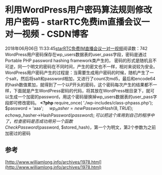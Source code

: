 # 利用WordPress用户密码算法规则修改用户密码 - starRTC免费im直播会议一对一视频 - CSDN博客
2018年06月06日 11:33:45[starRTC免费IM直播会议一对一视频](https://me.csdn.net/elesos)阅读数：742
WordPress用户密码保存在wp_users数据表的user_pass字段，密码是通过Portable PHP password hashing framework类产生的，
密码的形式是随机且不可逆，同一个明文的密码在不同时间，产生的密文也不一样，相对来说较为安全。
WordPress用户密码产生的过程是：当需要生成用户密码的时候，随机产生了一个salt，然后将salt和password相加，又进行了count次md5，最后和encode64的hash数值累加，就得到了一个以$P$开头的密码，这个密码每次产生的结果都不一样，下面就是产生WordPress密码的代码，将其放在WordPress根目录下，就可以生成一个加密的password，用这个密码替换掉wp_users数据表的user_pass字段即可修改密码。
**<?php**
require_once( './wp-includes/class-phpass.php');
$password = 'aaa';    
$wp_hasher = new PasswordHash(8, TRUE);
echo $wp_hasher->HashPassword($password);
可以把这个库用到自己的程序中了，检查密码是否成功用另一个函数CheckPassword($password, $stored_hash)，第一个为明文，第2个参数为之前加密过的密码
## 参考
[http://www.williamlong.info/archives/1978.html](http://www.williamlong.info/archives/1978.html)
